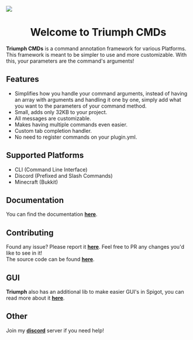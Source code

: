 <p align="center">
  <img style="display: block; margin:auto" src="https://github.com/TriumphTeam/docs/raw/main/libraries/triumph-cmds/ICON.png">
</p>
<h1 align="center">Welcome to Triumph CMDs</h1>

**Triumph CMDs** is a command annotation framework for various Platforms.
This framework is meant to be simpler to use and more customizable.
With this, your parameters are the command's arguments!

## Features

- Simplifies how you handle your command arguments, instead of having an array with arguments and handling it one by one, simply add what you want to the parameters of your command method.
- Small, adds only 32KB to your project.
- All messages are customizable.
- Makes having multiple commands even easier.
- Custom tab completion handler.
- No need to register commands on your plugin.yml.

## Supported Platforms

- CLI (Command Line Interface)
- Discord (Prefixed and Slash Commands)
- Minecraft (Bukkit)

## Documentation

You can find the documentation [**here**](https://triumphteam.dev/library/triumph-cmds/introduction).

## Contributing

Found any issue? Please report it [**here**](https://github.com/TriumphTeam/triumph-cmds/issues). 
Feel free to PR any changes you'd like to see in it!  
The source code can be found [**here**](https://github.com/TriumphTeam/triumph-cmds).

## GUI

**Triumph** also has an additional lib to make easier GUI's in Spigot, you can read more about it [**here**](https://triumphteam.dev/library/triumph-gui/introduction).

## Other

Join my [**discord**](https://mattstudios.me/discord) server if you need help!  
